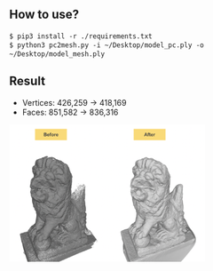 
## How to use?
```
$ pip3 install -r ./requirements.txt
$ python3 pc2mesh.py -i ~/Desktop/model_pc.ply -o ~/Desktop/model_mesh.ply
```

## Result
* Vertices: 426,259 -> 418,169
* Faces: 851,582 -> 836,316
<img src="https://github.com/BigTsung/meshlab_plugins/blob/main/Results/pc2mesh.png" height="70%" width="70%" title="point_cloud_2_mesh">